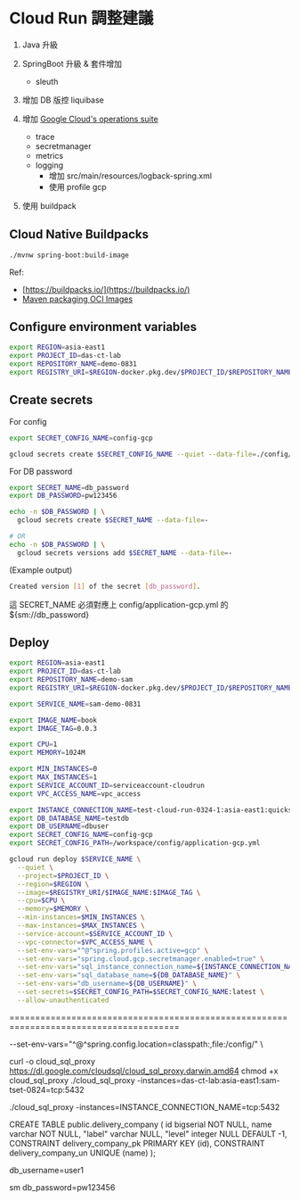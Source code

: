 # Cloud Run 調整建議

1. Java 升級

2. SpringBoot 升級 & 套件增加
    - sleuth

3. 增加 DB 版控 liquibase

4. 增加 [Google Cloud's operations suite](https://cloud.google.com/products/operations)
    - trace
    - secretmanager
    - metrics
    - logging
      - 增加 src/main/resources/logback-spring.xml
      - 使用 profile gcp

5. 使用 buildpack

## Cloud Native Buildpacks

``` bash
./mvnw spring-boot:build-image
```

Ref:  

- [https://buildpacks.io/](https://buildpacks.io/)  
- [Maven packaging OCI Images](https://docs.spring.io/spring-boot/docs/current/maven-plugin/reference/htmlsingle/#build-image)  

## Configure environment variables

``` bash
export REGION=asia-east1
export PROJECT_ID=das-ct-lab
export REPOSITORY_NAME=demo-0831
export REGISTRY_URI=$REGION-docker.pkg.dev/$PROJECT_ID/$REPOSITORY_NAME
```

## Create secrets

For config

``` bash
export SECRET_CONFIG_NAME=config-gcp

gcloud secrets create $SECRET_CONFIG_NAME --quiet --data-file=./config/application-gcp.yml || gcloud secrets versions add $SECRET_CONFIG_NAME --data-file=./config/application-gcp.yml
```

For DB password

``` bash
export SECRET_NAME=db_password
export DB_PASSWORD=pw123456

echo -n $DB_PASSWORD | \
  gcloud secrets create $SECRET_NAME --data-file=-

# OR
echo -n $DB_PASSWORD | \
  gcloud secrets versions add $SECRET_NAME --data-file=-
```

(Example output)

``` bash
Created version [1] of the secret [db_password].
```

這 SECRET_NAME 必須對應上 config/application-gcp.yml 的 ${sm://db_password}

## Deploy

``` bash
export REGION=asia-east1
export PROJECT_ID=das-ct-lab
export REPOSITORY_NAME=demo-sam
export REGISTRY_URI=$REGION-docker.pkg.dev/$PROJECT_ID/$REPOSITORY_NAME

export SERVICE_NAME=sam-demo-0831

export IMAGE_NAME=book
export IMAGE_TAG=0.0.3

export CPU=1
export MEMORY=1024M

export MIN_INSTANCES=0
export MAX_INSTANCES=1
export SERVICE_ACCOUNT_ID=serviceaccount-cloudrun
export VPC_ACCESS_NAME=vpc_access

export INSTANCE_CONNECTION_NAME=test-cloud-run-0324-1:asia-east1:quickstart-instance
export DB_DATABASE_NAME=testdb
export DB_USERNAME=dbuser
export SECRET_CONFIG_NAME=config-gcp
export SECRET_CONFIG_PATH=/workspace/config/application-gcp.yml

gcloud run deploy $SERVICE_NAME \
  --quiet \
  --project=$PROJECT_ID \
  --region=$REGION \
  --image=$REGISTRY_URI/$IMAGE_NAME:$IMAGE_TAG \
  --cpu=$CPU \
  --memory=$MEMORY \
  --min-instances=$MIN_INSTANCES \
  --max-instances=$MAX_INSTANCES \
  --service-account=$SERVICE_ACCOUNT_ID \
  --vpc-connector=$VPC_ACCESS_NAME \
  --set-env-vars="^@^spring.profiles.active=gcp" \
  --set-env-vars="spring.cloud.gcp.secretmanager.enabled=true" \
  --set-env-vars="sql_instance_connection_name=${INSTANCE_CONNECTION_NAME}" \
  --set-env-vars="sql_database_name=${DB_DATABASE_NAME}" \
  --set-env-vars="db_username=${DB_USERNAME}" \
  --set-secrets=$SECRET_CONFIG_PATH=$SECRET_CONFIG_NAME:latest \
  --allow-unauthenticated
```

























=======================================================================================

  --set-env-vars="^@^spring.config.location=classpath:,file:/config/" \


curl -o cloud_sql_proxy https://dl.google.com/cloudsql/cloud_sql_proxy.darwin.amd64
chmod +x cloud_sql_proxy
./cloud_sql_proxy -instances=das-ct-lab:asia-east1:sam-tset-0824=tcp:5432


./cloud_sql_proxy -instances=INSTANCE_CONNECTION_NAME=tcp:5432





CREATE TABLE public.delivery_company (
	id bigserial NOT NULL,
	name varchar NOT NULL,
	"label" varchar NULL,
	"level" integer NULL DEFAULT -1,
	CONSTRAINT delivery_company_pk PRIMARY KEY (id),
	CONSTRAINT delivery_company_un UNIQUE (name)
);

db_username=user1

sm
db_password=pw123456


